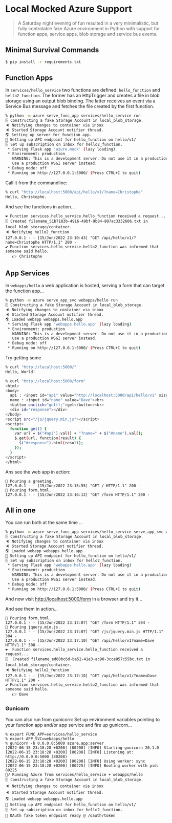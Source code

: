 # Local Mocked Azure Support

> A Saturday night evening of fun resulted in a very minimalistic, but fully controlable fake Azure environment in Python with support for function apps, service apps, blob storage and service bus events.

## Minimal Survival Commands

```bash
$ pip install -r requirements.txt
```

## Function Apps

In `services/hello_service` two functions are defined: `hello_function` and `hello2_function`. The former has an HttpTrigger and creates a file in blob storage using an output blob binding. The latter receives an event via a Service Bus message and fetches the file created by the first function.

```bash
% python -m azure serve_func_app services/hello_service run
🗄 Constructing a fake Storage Account in local_blob_storage.
🔈 Notifying changes to container via inbox
🔈 Started Storage Account notifier thread.
🌎 Setting up server for function app.
📍 Setting up API endpoint for hello_function on hello/v1/
🗄 Set up subscription on inbox for hello2_function.
 * Serving Flask app 'azure.mock' (lazy loading)
 * Environment: production
   WARNING: This is a development server. Do not use it in a production deployment.
   Use a production WSGI server instead.
 * Debug mode: off
 * Running on http://127.0.0.1:5000/ (Press CTRL+C to quit)
```

Call it from the commandline:

```bash
% curl "http://localhost:5000/api/hello/v1/?name=Christophe"
Hello, Christophe.
```

And see the functions in action...

```console
❤️ Function services.hello_service.hello_function received a request...
🗄 Created filename_51b7183b-4916-49bf-9b84-807ac3332606.txt in local_blob_storage/container.
🔈 Notifying hello2_function
127.0.0.1 - - [15/Jun/2022 23:10:43] "GET /api/hello/v1/?name=Christophe HTTP/1.1" 200 -
💕 Function services.hello_service.hello2_function was informed that someone said hello.
   👉 Christophe
```

## App Services

In `webapps/hello` a web application is hosted, serving a form that can target the function app...

```bash
% python -m azure serve_app_svc webapps/hello run
🗄 Constructing a fake Storage Account in local_blob_storage.
🔈 Notifying changes to container via inbox
🔈 Started Storage Account notifier thread.
🌎 Loaded webapp webapps.hello.app
 * Serving Flask app 'webapps.hello.app' (lazy loading)
 * Environment: production
   WARNING: This is a development server. Do not use it in a production deployment.
   Use a production WSGI server instead.
 * Debug mode: off
 * Running on http://127.0.0.1:5000/ (Press CTRL+C to quit)
```

Try getting some 

```bash
% curl "http://localhost:5000/"    
Hello, World!

% curl "http://localhost:5000/form"
<html>
<body>
  api : <input id="api" value="http://localhost:5000/api/hello/v1" size="25"><br>
  name : <input id="name" value="Dave"><br>
  <button onclick="get();">get</button><br>
  <div id="response"></div>
</body>
<script src="/js/jquery.min.js"></script>
<script>
  function get() {
    var url = $("#api").val() + "?name=" + $("#name").val();
    $.get(url, function(result) {
      $("#response").html(result);
    });
  }
</script>
</html>
```

Ans see the web app in action:

```console
🍺 Pouring a greeting.
127.0.0.1 - - [15/Jun/2022 23:15:55] "GET / HTTP/1.1" 200 -
🍺 Pouring form.html.
127.0.0.1 - - [15/Jun/2022 23:16:12] "GET /form HTTP/1.1" 200 -
```

## All in one

You can run both at the same time ...

```bash
% python -m azure serve_func_app services/hello_service serve_app_svc webapps/hello run
🗄 Constructing a fake Storage Account in local_blob_storage.
🔈 Notifying changes to container via inbox
🔈 Started Storage Account notifier thread.
🌎 Loaded webapp webapps.hello.app
📍 Setting up API endpoint for hello_function on hello/v1/
🗄 Set up subscription on inbox for hello2_function.
 * Serving Flask app 'webapps.hello.app' (lazy loading)
 * Environment: production
   WARNING: This is a development server. Do not use it in a production deployment.
   Use a production WSGI server instead.
 * Debug mode: off
 * Running on http://127.0.0.1:5000/ (Press CTRL+C to quit)
```

And now visit [http://localhost:5000/form](http://localhost:5000/form) in a browser and try it...

And see them in action...

```console
🍺 Pouring form.html.
127.0.0.1 - - [15/Jun/2022 23:17:07] "GET /form HTTP/1.1" 304 -
🍺 Pouring jquery.min.js.
127.0.0.1 - - [15/Jun/2022 23:17:07] "GET /js/jquery.min.js HTTP/1.1" 304 -
127.0.0.1 - - [15/Jun/2022 23:17:10] "GET /api/hello/v1?name=Dave HTTP/1.1" 308 -
❤️  Function services.hello_service.hello_function received a request...
🗄  Created filename_ed80bc6d-ba52-41e3-ac90-3cce857c55bc.txt in local_blob_storage/container.
🔈 Notifying hello2_function
127.0.0.1 - - [15/Jun/2022 23:17:10] "GET /api/hello/v1/?name=Dave HTTP/1.1" 200 -
💕 Function services.hello_service.hello2_function was informed that someone said hello.
   👉 Dave
```

### Gunicorn

You can also run from gunicorn: Set up environment variables pointing to your function app and/or app service and fire up gunicorn...

```console
% export FUNC_APP=services/hello_service 
% export APP_SVC=webapps/hello           
% gunicorn -b 0.0.0.0:5000 azure.app:server
[2022-06-15 23:18:28 +0200] [80208] [INFO] Starting gunicorn 20.1.0
[2022-06-15 23:18:28 +0200] [80208] [INFO] Listening at: http://0.0.0.0:5000 (80208)
[2022-06-15 23:18:28 +0200] [80208] [INFO] Using worker: sync
[2022-06-15 23:18:28 +0200] [80225] [INFO] Booting worker with pid: 80225
🏃‍♂️ Running Azure from services/hello_service + webapps/hello
🗄 Constructing a fake Storage Account in local_blob_storage.
🔈 Notifying changes to container via inbox
🔈 Started Storage Account notifier thread.
🌎 Loaded webapp webapps.hello.app
📍 Setting up API endpoint for hello_function on hello/v1/
🗄 Set up subscription on inbox for hello2_function.
🔐 OAuth fake token endpoint ready @ /oauth/token
```
